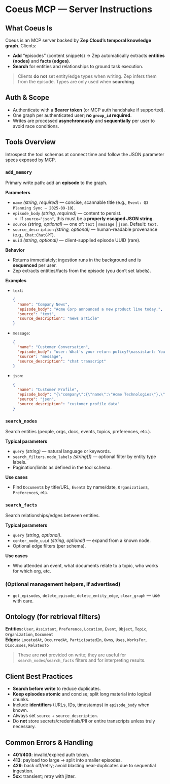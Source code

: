 # Coeus MCP — Server Instructions

## What Coeus Is
Coeus is an MCP server backed by **Zep Cloud’s temporal knowledge graph**. Clients:
- **Add** “episodes” (content snippets) → Zep automatically extracts **entities (nodes)** and **facts (edges)**.
- **Search** for entities and relationships to ground task execution.

> Clients **do not** set entity/edge types when writing. Zep infers them from the episode. Types are only used when **searching**.

## Auth & Scope
- Authenticate with a **Bearer token** (or MCP auth handshake if supported).
- One graph per authenticated user; **no `group_id` required**.
- Writes are processed **asynchronously** and **sequentially** per user to avoid race conditions.

## Tools Overview
Introspect the tool schemas at connect time and follow the JSON parameter specs exposed by MCP.

### `add_memory`
Primary write path: add an **episode** to the graph.

**Parameters**
- `name` *(string, required)* — concise, scannable title (e.g., `Event: Q3 Planning Sync — 2025-09-10`).
- `episode_body` *(string, required)* — content to persist.  
  - If `source="json"`, this must be a **properly escaped JSON string**.
- `source` *(string, optional)* — one of: `text` | `message` | `json`. Default: `text`.
- `source_description` *(string, optional)* — human-readable provenance (e.g., `Chat:ChatGPT`).
- `uuid` *(string, optional)* — client-supplied episode UUID (rare).

**Behavior**
- Returns immediately; ingestion runs in the background and is **sequenced** per user.
- Zep extracts entities/facts from the episode (you don’t set labels).

**Examples**
- `text`:
  ```json
  {
    "name": "Company News",
    "episode_body": "Acme Corp announced a new product line today.",
    "source": "text",
    "source_description": "news article"
  }
  ```
- `message`:
  ```json
  {
    "name": "Customer Conversation",
    "episode_body": "user: What's your return policy?\nassistant: You can return items within 30 days.",
    "source": "message",
    "source_description": "chat transcript"
  }
  ```
- `json`:
  ```json
  {
    "name": "Customer Profile",
    "episode_body": "{\"company\":{\"name\":\"Acme Technologies\"},\"products\":[{\"id\":\"P001\",\"name\":\"CloudSync\"}]}",
    "source": "json",
    "source_description": "customer profile data"
  }
  ```

### `search_nodes`
Search entities (people, orgs, docs, events, topics, preferences, etc.).

**Typical parameters**
- `query` *(string)* — natural language or keywords.
- `search_filters.node_labels` *(string[])* — optional filter by entity type labels.
- Pagination/limits as defined in the tool schema.

**Use cases**
- Find `Document`s by title/URL, `Event`s by name/date, `Organization`s, `Preference`s, etc.

### `search_facts`
Search relationships/edges between entities.

**Typical parameters**
- `query` *(string, optional)*.
- `center_node_uuid` *(string, optional)* — expand from a known node.
- Optional edge filters (per schema).

**Use cases**
- Who attended an event, what documents relate to a topic, who works for which org, etc.

### (Optional management helpers, if advertised)
- `get_episodes`, `delete_episode`, `delete_entity_edge`, `clear_graph` — use with care.

## Ontology (for **retrieval** filters)
**Entities:** `User`, `Assistant`, `Preference`, `Location`, `Event`, `Object`, `Topic`, `Organization`, `Document`  
**Edges:** `LocatedAt`, `OccurredAt`, `ParticipatedIn`, `Owns`, `Uses`, `WorksFor`, `Discusses`, `RelatesTo`

> These are **not** provided on write; they are useful for `search_nodes`/`search_facts` filters and for interpreting results.

## Client Best Practices
- **Search before write** to reduce duplicates.
- **Keep episodes atomic** and concise; split long material into logical chunks.
- Include **identifiers** (URLs, IDs, timestamps) in `episode_body` when known.
- Always set `source` + `source_description`.
- Do **not** store secrets/credentials/PII or entire transcripts unless truly necessary.

## Common Errors & Handling
- **401/403**: invalid/expired auth token.
- **413**: payload too large → split into smaller episodes.
- **429**: back off/retry; avoid blasting near-duplicates due to sequential ingestion.
- **5xx**: transient; retry with jitter.
